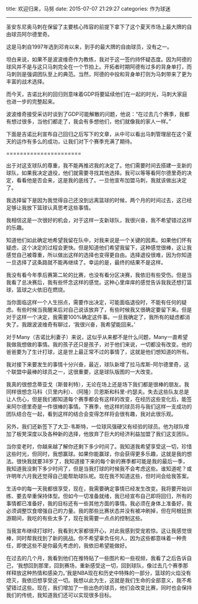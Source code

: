 title: 欢迎归来，马努
date: 2015-07-07 21:29:27
categories: 作为球迷


---


圣安东尼奥马刺在保留了主要核心阵容的前提下拿下了这个夏天市场上最大牌的自由球员阿尔德里奇。

<!--more-->

这是马刺自1997年选到邓肯以来，到手的最大牌的自由球员，没有之一。

坦白来说，如果不是波波维奇作为教练，我对于这一签约持怀疑态度。因为阿德的球风并不是与这只马刺完全在一个节拍上。开拓者时期阿德有过多的背身单打，而马刺则是强调团队至上的典范。当然，阿德的中投和背身单打则为马刺带来了更为丰富的战术选择。

而今天，吉诺比利的回归则意味着GDP将要延续他们在一起的时光，马刺大家庭也进一步的完整起来。

波波维奇接受采访时谈到了GDP可能解散的问题，他说：“在过去几个赛季，我都有想过很多，当他们都走了，我会有多想他们，他们就像我的家人一样。”

下面是吉诺比利宣布自己回归之后写下的文章，从中可以看出马刺管理层在这个夏天的运作有多么的成功，让我们对下个赛季充满了期待。

======================

出于对这支球队的尊重，我不能再推迟我的决定了。他们需要时间去搭建一支新的球队，如果我决定退役，他们就需要寻找其他选择。我可以等等看阿尔德里奇的决定，看看他是否会来，这是我的底线了。一旦他宣布加盟马刺，我就该做出决定了。

我选择留下是因为我觉得自己还没到远离篮球的时候，两个月的时间过去，这已经足够让我放下篮球认真思考这些事情。

我相信这是一次很好的机会，对于这样一支新球队，我很兴奋，我不希望错过这样的乐趣。

知道他们如此确定地希望我留在队中，对我来说是一个关键的因素。如果他们怀有疑虑，这个决定的过程会更快。但是知道他们希望我留下，这种感觉很棒，这让我感觉自己被尊重，所以做出这样的选择也变得更自由。选择退役很难，因为你知道一旦选择了这条路就不能再继续了。幸运的是，最终的结果不是这样。

我没有看今年季后赛第二轮的比赛，也没有看分区决赛，我依旧有些受伤。但是当我看了总决赛后，我有些怀念这样的感觉。这种心里痒痒的感觉告诉我我还想打篮球，篮球之火依旧在燃烧。

当你面临这样一个人生拐点，需要作出决定，可能面临退役时，不能有任何的疑虑。有些时候当我醒来后对自己说该放弃了，有些时候我又很确定要留下来。但是对于这样一个决定，我需要100%确定这件事。一旦我确定了，我所有的疑虑都消失了。我跟波波维奇有聊过，‘我很兴奋，我希望能回来。’

对于Many（吉诺比利妻子）来说，这似乎从来都不是什么问题，Many一直希望我做我想做的事情。我的孩子还只是孩子，对于他们来说，一切都没有改变。他的爸爸要为了生计打球，这是世上最正常不过的事情了，这就是他们想知道的所有。

我对接下来要发生的事情十分兴奋，最近，球队新增了拉马库斯-阿尔德里奇，这个联盟中最棒的球员之一，这很重要，这是球队版图的一大改变。

我真的很想念蒂亚戈（斯普利特），无论在场上还是场下我们都是很棒的朋友。我同样很想念马科（贝里内利）、（阿隆）贝恩斯和科里-约瑟夫。失去这些队友总是让人伤心，但是我们都知道每个赛季都会有这样的改变，在经历这些变化后，能签来阿尔德里奇是一件很棒的事情。下赛季，他这样的球员将与我们这样一支成功的团队结合在一起，看到这样的结合会变得怎样将会很有趣，我对此很乐观。

另外，我们还新签下了大卫-韦斯特，一位球风强硬又有经验的球员。他为球队增加了板凳深度以及各种新的选择，他放弃了巨大的经济利益加盟了我们这支团队。

当你变老时，你越来越了解你还剩下多少时间了。我知道我希望享受这一切，珍惜这些时光，但同时，我想赢球。如果你能赢球，你会获得更多乐趣，这就是我的想法。很快我就要38岁了，我知道接下来的每个新的赛季都可能是我的最后一季，我知道我没剩下多少时间了，但是当我打球的时候我不会考虑这些。谁知道呢？或许明年六月我还觉得自己能帮助球队呢。现在我不知道这些，但时间会给我答案。

生活中的每一天我都很享受，现在，我需要确定事情已经发生改变。我将要开始训练、要去举重保持体型。但如今一切准备就绪，我已经宣布自己即将回归，所有的事情都已准备好，我的目标还有一些其他方面的事情。我必须在身体上准备好，我必须调整饮食增强自己的力量。我的那些比赛状态并没有被冲刷掉，但在阿根廷旅游期间，我吃的有些太多了，现在我需要一点点的控制这些。

当我宣布继续打球时，我看到大家都很开心，对此我感到受宠若惊。这让我感觉很棒，同时帮我找到了新的挑战。你不希望辜负任何人，因为这些都意味着一种责任，即使这些不是你最先考虑的，我依旧希望能做好。

在过去的几个月，我看到他们在推特贴了一些图片和一些视频，我看了之后告诉自己，‘我想回到那里，回到赛场，重新感受这一切，回到球队，像过去几个赛季那样释放这种热情和感染力。’我是NBA现在和历史中特殊的一部分，篮球的火焰没有熄灭，我依旧想享受这一切。我想以此为生，这就是我们生命的全部意义，我不希望错过这些。现在，我们增加了一些出色的球员，他们会改变比赛，同时也会保持我们的传统，我知道我们还可以实现很多目标。
 
